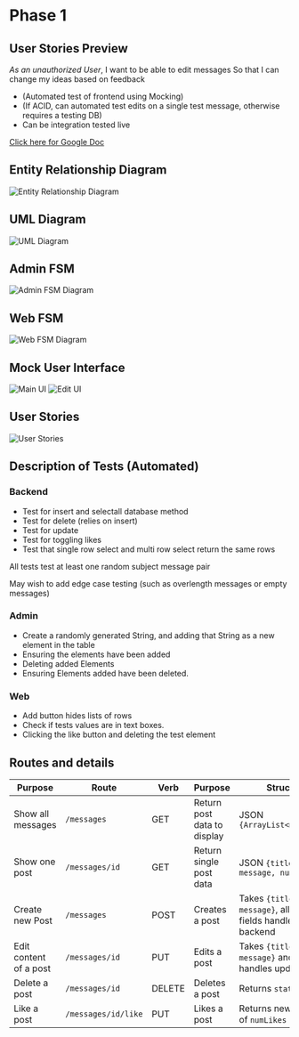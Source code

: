 # Phase 1

## User Stories Preview

_As an unauthorized User_, I want to be able to edit messages So that I can
change my ideas based on feedback

- (Automated test of frontend using Mocking)
- (If ACID, can automated test edits on a single test message, otherwise requires a testing DB)
- Can be integration tested live

[Click here for Google Doc](https://docs.google.com/document/d1tA9TysKklLKxRtsTPn_6faa6bT1jq_oNIiBSduttw50/edit)

## Entity Relationship Diagram

![Entity Relationship Diagram](img-assets/ERD.png)

## UML Diagram

![UML Diagram](img-assets/UML.png)

## Admin FSM

![Admin FSM Diagram](img-assets/AdminFSM.png)

## Web FSM

![Web FSM Diagram](img-assets/WebFSM.png)

## Mock User Interface

![Main UI](img-assets/MainUI.png)
![Edit UI](img-assets/EditUI.png)

## User Stories

![User Stories](img-assets/UserStories.png)

## Description of Tests (Automated)

### Backend

- Test for insert and selectall database method
- Test for delete (relies on insert)
- Test for update
- Test for toggling likes
- Test that single row select and multi row select return the same rows

All tests test at least one random subject message pair

May wish to add edge case testing (such as overlength messages or empty messages)

### Admin

- Create a randomly generated String, and adding that String as a new element in the table
- Ensuring the elements have been added
- Deleting added Elements
- Ensuring Elements added have been deleted.

### Web

- Add button hides lists of rows
- Check if tests values are in text boxes.
- Clicking the like button and deleting the test element

## Routes and details

| Purpose                | Route               | Verb   | Purpose                     | Structure                                                     |
| ---------------------- | ------------------- | ------ | --------------------------- | ------------------------------------------------------------- |
| Show all messages      | `/messages`         | GET    | Return post data to display | JSON `{ArrayList<messages>}`                                  |
| Show one post          | `/messages/id`      | GET    | Return single post data     | JSON `{title, message, numLikes}`                             |
| Create new Post        | `/messages`         | POST   | Creates a post              | Takes `{title, message}`, all other fields handled by backend |
| Edit content of a post | `/messages/id`      | PUT    | Edits a post                | Takes `{title, message}` and backend handles updates          |
| Delete a post          | `/messages/id`      | DELETE | Deletes a post              | Returns `status`                                              |
| Like a post            | `/messages/id/like` | PUT    | Likes a post                | Returns new number of `numLikes`                              |

